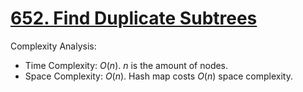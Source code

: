# [652. Find Duplicate Subtrees](https://leetcode.com/problems/find-duplicate-subtrees/)



Complexity Analysis:

- Time Complexity: $O(n)$. $n$ is the amount of nodes.
- Space Complexity: $O(n)$. Hash map costs $O(n)$ space complexity.
